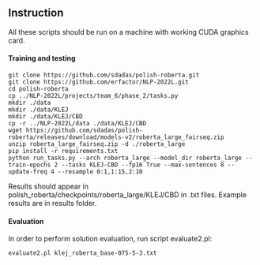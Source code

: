 ## Instruction

All these scripts should be run on a machine with working CUDA graphics card.

#### Training and testing
```
git clone https://github.com/sdadas/polish-roberta.git
git clone https://github.com/erfactor/NLP-2022L.git
cd polish-roberta
cp ../NLP-2022L/projects/team_6/phase_2/tasks.py
mkdir ./data
mkdir ./data/KLEJ
mkdir ./data/KLEJ/CBD
cp -r ../NLP-2022L/data ./data/KLEJ/CBD
wget https://github.com/sdadas/polish-roberta/releases/download/models-v2/roberta_large_fairseq.zip
unzip roberta_large_fairseq.zip -d ./roberta_large
pip install -r requirements.txt
python run_tasks.py --arch roberta_large --model_dir roberta_large --train-epochs 2 --tasks KLEJ-CBD --fp16 True --max-sentences 8 --update-freq 4 --resample 0:1,1:15,2:10
```

Results should appear in polish_roberta/checkpoints/roberta_large/KLEJ/CBD in .txt files.
Example results are in results folder.

#### Evaluation

In order to perform solution evaluation, run script evaluate2.pl:
```
evaluate2.pl klej_roberta_base-075-5-3.txt
```
